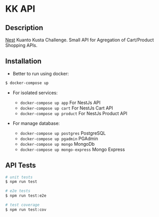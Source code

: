 # KK API

## Description

[Nest](https://github.com/nestjs/nest) Kuanto Kusta Challenge. Small API for Agregation of Cart/Product Shopping APIs.

## Installation

- Better to run using docker:
```bash
$ docker-compose up
```

- For isolated services:
  - `docker-compose up app` For NestJs API
  - `docker-compose up cart` For NestJs Cart API
  - `docker-compose up product` For NestJs Product API

- For manage database:
  - `docker-compose up postgres` PostgreSQL
  - `docker-compose up pgadmin` PGAdmin
  - `docker-compose up mongo` MongoDb
  - `docker-compose up mongo-express` Mongo Express

## API Tests

```bash
# unit tests
$ npm run test

# e2e tests
$ npm run test:e2e

# test coverage
$ npm run test:cov
```
